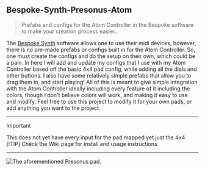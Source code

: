 ## Bespoke-Synth-Presonus-Atom
> Prefabs and configs for the Atom Controller in the Bespoke software to make your creation process easier..

The [Bespoke Synth](https://www.bespokesynth.com/) software allows one to use their midi devices, however, there is no pre-made prefabs or configs built in for the Atom Controller. So, one must create the configs and do the setup on their own, which could be a pain. In here I will add and update my configs that I use with my Atom Controller based off the basic 4x4 pad config, while adding all the dials and other buttons. I also have some relatively simple prefabs that allow you to drag them in, and start playing! All of this is meant to give simple integration with the Atom Controller ideally including every feature of it including the colors, though I don't believe colors will work, and making it easy to use and modify. Feel free to use this project to modify it for your own pads, or add anything you want to the project. 
***
> [!IMPORTANT]
> This does not yet have every input for the pad mapped yet just the 4x4
> [!TIP]
> Check the Wiki page for install and usage instructions.
***

![The aforementioned Presonus pad.](https://www.presonus.com/cdn/shop/files/2777100101_pre_con_frt_1_nr.png?v=1729317677)
